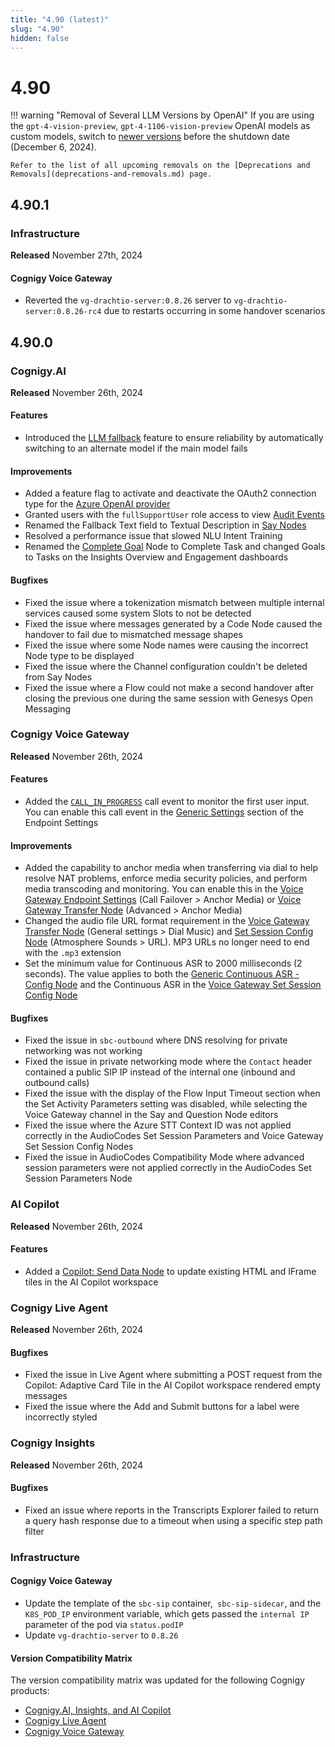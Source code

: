 ```yaml
---
title: "4.90 (latest)"
slug: "4.90"
hidden: false
---
```


# 4.90

!!! warning "Removal of Several LLM Versions by OpenAI"
    If you are using the `gpt-4-vision-preview`, `gpt-4-1106-vision-preview` OpenAI models as custom models, switch to [newer versions](../ai/empower/llms/model-support-by-feature.md) before the shutdown date (December 6, 2024).

    Refer to the list of all upcoming removals on the [Deprecations and Removals](deprecations-and-removals.md) page.

## 4.90.1

### Infrastructure

**Released** November 27th, 2024

#### Cognigy Voice Gateway

- Reverted the `vg-drachtio-server:0.8.26` server to `vg-drachtio-server:0.8.26-rc4` due to restarts occurring in some handover scenarios

## 4.90.0

### Cognigy.AI

**Released** November 26th, 2024

#### Features

- Introduced the [LLM fallback](../ai/empower/llms/fallback.md) feature to ensure reliability by automatically switching to an alternate model if the main model fails

#### Improvements

- Added a feature flag to activate and deactivate the OAuth2 connection type for the [Azure OpenAI provider](../ai/empower/llms/providers/microsoft-azure-openai.md)
- Granted users with the `fullSupportUser` role access to view [Audit Events](../ai/administer/access/admin-center/audit-events.md)
- Renamed the Fallback Text field to Textual Description in [Say Nodes](../ai/build/node-reference/basic/say.md)
- Resolved a performance issue that slowed NLU Intent Training
- Renamed the [Complete Goal](../ai/build/node-reference/analytics/complete-task.md) Node to Complete Task and changed Goals to Tasks on the Insights Overview and Engagement dashboards

#### Bugfixes

- Fixed the issue where a tokenization mismatch between multiple internal services caused some system Slots to not be detected
- Fixed the issue where messages generated by a Code Node caused the handover to fail due to mismatched message shapes
- Fixed the issue where some Node names were causing the incorrect Node type to be displayed
- Fixed the issue where the Channel configuration couldn't be deleted from Say Nodes
- Fixed the issue where a Flow could not make a second handover after closing the previous one during the same session with Genesys Open Messaging

### Cognigy Voice Gateway

**Released** November 26th, 2024

#### Features

- Added the [`CALL_IN_PROGRESS`](../voice-gateway/references/events/CALL_IN_PROGRESS.md) call event to monitor the first user input. You can enable this call event in the [Generic Settings](../ai/deploy/endpoint-reference/voice-gateway.md#generic-settings) section of the Endpoint Settings

#### Improvements

- Added the capability to anchor media when transferring via dial to help resolve NAT problems, enforce media security policies, and perform media transcoding and monitoring. You can enable this in the [Voice Gateway Endpoint Settings](../ai/deploy/endpoint-reference/voice-gateway.md#call-failover) (Call Failover > Anchor Media) or [Voice Gateway Transfer Node](../ai/build/node-reference/voice/voice-gateway/transfer.md#advanced) (Advanced > Anchor Media)
- Changed the audio file URL format requirement in the [Voice Gateway Transfer Node](../ai/build/node-reference/voice/voice-gateway/transfer.md) (General settings > Dial Music) and [Set Session Config Node](../ai/build/node-reference/voice/voice-gateway/parameter-details.md#atmosphere-sounds) (Atmosphere Sounds > URL). MP3 URLs no longer need to end with the `.mp3` extension
- Set the minimum value for Continuous ASR to 2000 milliseconds (2 seconds). The value applies to both the [Generic Continuous ASR - Config Node](../ai/build/node-reference/voice/generic/continuous-asr-config.md) and the Continuous ASR in the [Voice Gateway Set Session Config Node](../ai/build/node-reference/voice/voice-gateway/parameter-details.md#continuous-asr)

#### Bugfixes

- Fixed the issue in `sbc-outbound` where DNS resolving for private networking was not working
- Fixed the issue in private networking mode where the `Contact` header contained a public SIP IP instead of the internal one (inbound and outbound calls)
- Fixed the issue with the display of the Flow Input Timeout section when the Set Activity Parameters setting was disabled, while selecting the Voice Gateway channel in the Say and Question Node editors
- Fixed the issue where the Azure STT Context ID was not applied correctly in the AudioCodes Set Session Parameters and Voice Gateway Set Session Config Nodes
- Fixed the issue in AudioCodes Compatibility Mode where advanced session parameters were not applied correctly in the AudioCodes Set Session Parameters Node

### AI Copilot

**Released** November 26th, 2024

#### Features

- Added a [Copilot: Send Data Node](../ai/build/node-reference/ai-copilot/send-data.md) to update existing HTML and IFrame tiles in the AI Copilot workspace

### Cognigy Live Agent

**Released** November 26th, 2024

#### Bugfixes

- Fixed the issue in Live Agent where submitting a POST request from the Copilot: Adaptive Card Tile in the AI Copilot workspace rendered empty messages
- Fixed the issue where the Add and Submit buttons for a label were incorrectly styled

### Cognigy Insights

**Released** November 26th, 2024

#### Bugfixes

- Fixed an issue where reports in the Transcripts Explorer failed to return a query hash response due to a timeout when using a specific step path filter

### Infrastructure

#### Cognigy Voice Gateway

- Update the template of the `sbc-sip` container,` sbc-sip-sidecar`, and the `K8S_POD_IP` environment variable, which gets passed the `internal IP` parameter of the pod via `status.podIP`
- Update `vg-drachtio-server` to `0.8.26`

#### Version Compatibility Matrix

The version compatibility matrix was updated for the following Cognigy products:

- [Cognigy.AI, Insights, and AI Copilot](../ai/installation/version-compatibility-matrix.md)
- [Cognigy Live Agent](../live-agent/installation/deployment/version-compatibility-matrix.md)
- [Cognigy Voice Gateway](../voice-gateway/installation/version-compatibility-matrix.md)